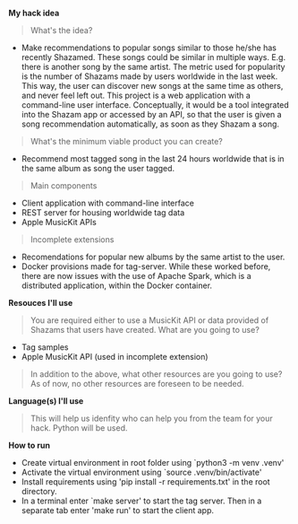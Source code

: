 **My hack idea**
> What's the idea?
- Make recommendations to popular songs similar to those he/she has recently Shazamed. These songs could be similar in multiple ways. E.g. there is another song by the same artist. The metric used for popularity is the number of Shazams made by users worldwide in the last week. This way, the user can discover new songs at the same time as others, and never feel left out. This project is a web application with a command-line user interface. Conceptually, it would be a tool integrated into the Shazam app or accessed by an API, so that the user is given a song recommendation automatically, as soon as they Shazam a song.

> What's the minimum viable product you can create?
- Recommend most tagged song in the last 24 hours worldwide that is in the same album as song the user tagged.

> Main components
- Client application with command-line interface
- REST server for housing worldwide tag data
- Apple MusicKit APIs

> Incomplete extensions
- Recomendations for popular new albums by the same artist to the user.
- Docker provisions made for tag-server. While these worked before, there are now issues with the use of Apache Spark, which is a distributed application, within the Docker container.

**Resouces I'll use**
> You are required either to use a MusicKit API or data provided of Shazams that users have created. What are you going to use?

- Tag samples
- Apple MusicKit API (used in incomplete extension)

> In addition to the above, what other resources are you going to use?
As of now, no other resources are foreseen to be needed.

**Language(s) I'll use**
> This will help us idenfity who can help you from the team for your hack.
Python will be used.

**How to run**
- Create virtual environment in root folder using `python3 -m venv .venv'
- Activate the virtual environment using `source .venv/bin/activate'
- Install requirements using 'pip install -r requirements.txt' in the root directory. 
- In a terminal enter `make server' to start the tag server. Then in a separate tab enter 'make run' to start the client app.
